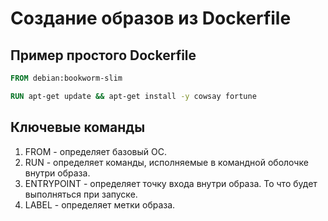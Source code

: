 # Создание образов из Dockerfile

## Пример простого Dockerfile

```dockerfile
FROM debian:bookworm-slim

RUN apt-get update && apt-get install -y cowsay fortune
```

## Ключевые команды

1. FROM - определяет базовый ОС.
2. RUN - определяет команды, исполняемые в командной оболочке внутри образа.
3. ENTRYPOINT - определяет точку входа внутри образа. То что будет выполняться при запуске.
4. LABEL - определяет метки образа.
